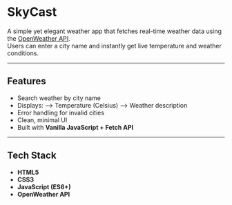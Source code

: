 # SkyCast

A simple yet elegant weather app that fetches real-time weather data using the [OpenWeather API](https://openweathermap.org/api).  
Users can enter a city name and instantly get live temperature and weather conditions.

---

## Features
- Search weather by city name
- Displays:
  --> Temperature (Celsius)
  --> Weather description
- Error handling for invalid cities
- Clean, minimal UI
- Built with **Vanilla JavaScript + Fetch API**

---

## Tech Stack
- **HTML5**
- **CSS3**
- **JavaScript (ES6+)**
- **OpenWeather API**